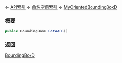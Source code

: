 ← [API索引](Api-Index) ← [命名空间索引](Namespace-Index) ← [MyOrientedBoundingBoxD](VRageMath.MyOrientedBoundingBoxD)

### 概要

```csharp
public BoundingBoxD GetAABB()
```

### 返回

[BoundingBoxD](VRageMath.BoundingBoxD)

